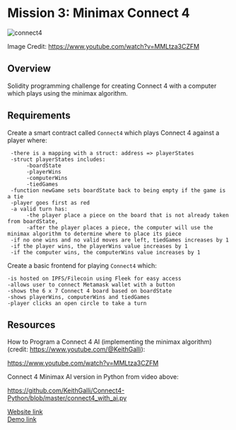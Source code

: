 # Mission 3: Minimax Connect 4

<img src="images/connect4.png" alt="connect4"/>

Image Credit: https://www.youtube.com/watch?v=MMLtza3CZFM

## Overview

Solidity programming challenge for creating Connect 4 with a computer which plays using the minimax algorithm.

## Requirements

Create a smart contract called `Connect4` which plays Connect 4 against a player where:

     -there is a mapping with a struct: address => playerStates
     -struct playerStates includes:
          -boardState
          -playerWins
          -computerWins
          -tiedGames
     -function newGame sets boardState back to being empty if the game is a tie
     -player goes first as red
     -a valid turn has:
          -the player place a piece on the board that is not already taken from boardState,
          -after the player places a piece, the computer will use the minimax algorithm to determine where to place its piece
     -if no one wins and no valid moves are left, tiedGames increases by 1
     -if the player wins, the playerWins value increases by 1
     -if the computer wins, the computerWins value increases by 1

Create a basic frontend for playing `Connect4` which:

    -is hosted on IPFS/Filecoin using Fleek for easy access
    -allows user to connect Metamask wallet with a button
    -shows the 6 x 7 Connect 4 board based on boardState
    -shows playerWins, computerWins and tiedGames
    -player clicks an open circle to take a turn

## Resources

How to Program a Connect 4 AI (implementing the minimax algorithm) (credit: https://www.youtube.com/@KeithGalli):

https://www.youtube.com/watch?v=MMLtza3CZFM

Connect 4 Minimax AI version in Python from video above:

https://github.com/KeithGalli/Connect4-Python/blob/master/connect4_with_ai.py

[Website link](https://mute-shape-4306.on.fleek.co/) <br>
[Demo link](https://youtu.be/uBKA922RC38)
